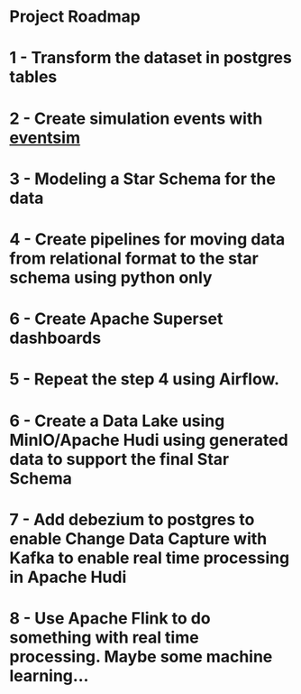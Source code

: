 # Project Roadmap

# 1 - Transform the dataset in postgres tables

# 2 - Create simulation events with [eventsim](https://github.com/Interana/eventsim)

# 3 - Modeling a Star Schema for the data

# 4 - Create pipelines for moving data from relational format to the star schema using python only

# 6 - Create Apache Superset dashboards

# 5 - Repeat the step 4 using Airflow.

# 6 - Create a Data Lake using MinIO/Apache Hudi using generated data to support the final Star Schema

# 7 - Add debezium to postgres to enable Change Data Capture with Kafka to enable real time processing in Apache Hudi

# 8 - Use Apache Flink to do something with real time processing. Maybe some machine learning...



    


